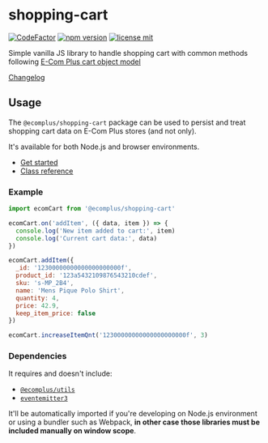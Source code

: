 # shopping-cart

[![CodeFactor](https://www.codefactor.io/repository/github/ecomclub/shopping-cart/badge)](https://www.codefactor.io/repository/github/ecomclub/shopping-cart)
[![npm version](https://img.shields.io/npm/v/@ecomplus/shopping-cart.svg)](https://www.npmjs.org/@ecomplus/shopping-cart)
[![license mit](https://img.shields.io/badge/License-MIT-yellow.svg)](https://opensource.org/licenses/MIT)

Simple vanilla JS library to handle shopping cart with
common methods following
[E-Com Plus cart object model](https://developers.e-com.plus/docs/api/#/store/carts/carts)

[Changelog](https://github.com/ecomclub/shopping-cart/blob/master/CHANGELOG.md)

## Usage

The `@ecomplus/shopping-cart` package can be used to persist
and treat shopping cart data on E-Com Plus stores (and not only).

It's available for both Node.js and browser environments.

- [Get started](https://developers.e-com.plus/shopping-cart/module-@ecomplus_shopping-cart.html)
- [Class reference](https://developers.e-com.plus/shopping-cart/EcomCart.html)

### Example

```js
import ecomCart from '@ecomplus/shopping-cart'

ecomCart.on('addItem', ({ data, item }) => {
  console.log('New item added to cart:', item)
  console.log('Current cart data:', data)
})

ecomCart.addItem({
  _id: '12300000000000000000000f',
  product_id: '123a5432109876543210cdef',
  sku: 's-MP_2B4',
  name: 'Mens Pique Polo Shirt',
  quantity: 4,
  price: 42.9,
  keep_item_price: false
})

ecomCart.increaseItemQnt('12300000000000000000000f', 3)
```

### Dependencies

It requires and doesn't include:
- [`@ecomplus/utils`](https://github.com/ecomclub/ecomplus-utils)
- [`eventemitter3`](https://github.com/primus/eventemitter3)

It'll be automatically imported if you're developing on Node.js
environment or using a bundler such as Webpack,
**in other case those libraries must be included manually on
window scope**.
